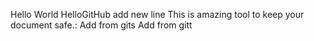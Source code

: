 Hello World
HelloGitHub
add new line
This is amazing tool to keep your document safe.:
Add from gits
Add from gitt
